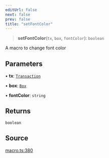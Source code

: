 ```yaml
---
editUrl: false
next: false
prev: false
title: "setFontColor"
---
```


> **setFontColor**(`tx`, `box`, `fontColor`): `boolean`

A macro to change font color

## Parameters

• **tx**: [`Transaction`](/api-core/classes/transaction/)

• **box**: [`Box`](/api-core/classes/box/)

• **fontColor**: `string`

## Returns

`boolean`

## Source

[macro.ts:380](https://github.com/dgmjs/dgmjs/blob/main/packages/core/src/macro.ts#L380)
